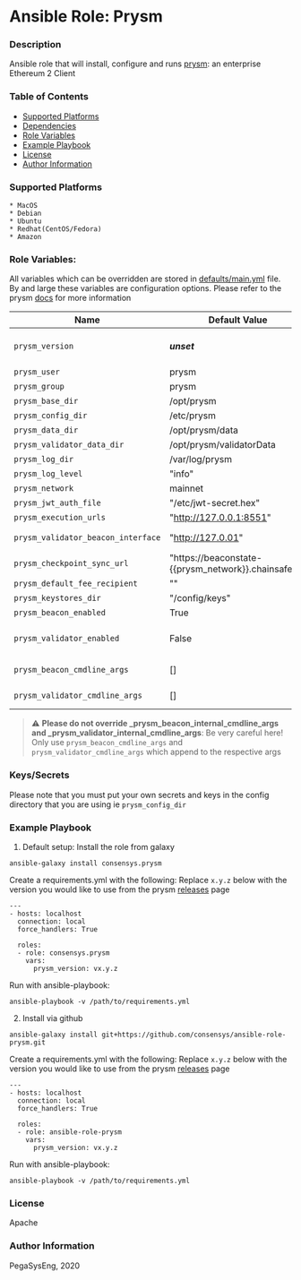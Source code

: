 # Ansible Role: Prysm

### Description
Ansible role that will install, configure and runs [prysm](https://github.com/prysmaticlabs/prysm): an enterprise Ethereum 2 Client

### Table of Contents
  - [Supported Platforms](#supported-platforms)
  - [Dependencies](#dependencies)
  - [Role Variables](#role-variables)
  - [Example Playbook](#example-playbook)
  - [License](#license)
  - [Author Information](#author-information)

### Supported Platforms
```
* MacOS
* Debian
* Ubuntu
* Redhat(CentOS/Fedora)
* Amazon
```

### Role Variables:

All variables which can be overridden are stored in [defaults/main.yml](defaults/main.yml) file. By and large these variables are configuration options. Please refer to the prysm [docs](https://docs.prylabs.network/docs/prysm-usage/parameters) for more information


| Name                           | Default Value                      |  Description                                                                                                        |
|--------------------------------|------------------------------------|---------------------------------------------------------------------------------------------------------------------|
| `prysm_version`             | ___unset___                        | __REQUIRED__ Version of prysm to install and run. Specify `latest` to discover the latest released version                                               |
| `prysm_user`                | prysm                         | prysm user                                                                                                   |
| `prysm_group`               | prysm                         | prysm group                                                                                                  |
| `prysm_base_dir`            | /opt/prysm                    | Path to install to                                                                                           |
| `prysm_config_dir`          | /etc/prysm                    | Path for default configuration                                                                               |
| `prysm_data_dir`            | /opt/prysm/data               | Path for data directory                                                                                      |
| `prysm_validator_data_dir`  | /opt/prysm/validatorData      | Path for validaror data directory                                                                            |
| `prysm_log_dir`             | /var/log/prysm                | Path for logs directory                                                                                      |
| `prysm_log_level`           | "info"                        | Log level                                                                                               |
| `prysm_network`             | mainnet                       | Predefined network configuration                                                                                    |
| `prysm_jwt_auth_file`       | "/etc/jwt-secret.hex"         | Path of the JWT file                                                                                                |
| `prysm_execution_urls`                 | "http://127.0.0.1:8551" | The elc execution url                                                                                               |
| `prysm_validator_beacon_interface`     | "http://127.0.01"       | The beacon endpoint for the validator to use                                                                |
| `prysm_checkpoint_sync_url`            | "https://beaconstate-{{prysm_network}}.chainsafe.io" | Checkpoint sync to speed things up                                          |
| `prysm_default_fee_recipient`          | ""                      | The default fee recepient address                                                                         |
| `prysm_keystores_dir`  | "/config/keys"                          |  The keys directory for validators                                                                        |
| `prysm_beacon_enabled`    | True                                 |  Default run the beacon node                                                                              |
| `prysm_validator_enabled` | False                                | Whether to run in validator mode - please note that the secrets and keys need to be copied by you         |
| `prysm_beacon_cmdline_args`        | []                          |  List of cli args to append to the internal _prysm_beacon_internal_cmdline_args                                  |
| `prysm_validator_cmdline_args`    | []                           |  List of cli args to append to the internal _prysm_validator_internal_cmdline_args                               |

> :warning: **Please do not override _prysm_beacon_internal_cmdline_args and _prysm_validator_internal_cmdline_args**: Be very careful here! Only use `prysm_beacon_cmdline_args` and `prysm_validator_cmdline_args` which append to the respective args


### Keys/Secrets
Please note that you must put your own secrets and keys in the config directory that you are using ie `prysm_config_dir`

### Example Playbook

1. Default setup:
Install the role from galaxy
```
ansible-galaxy install consensys.prysm
```

Create a requirements.yml with the following:
Replace `x.y.z` below with the version you would like to use from the prysm [releases](https://github.com/prysmaticlabs/prysm/releases) page
```
---
- hosts: localhost
  connection: local
  force_handlers: True

  roles:
  - role: consensys.prysm
    vars:
      prysm_version: vx.y.z

```

Run with ansible-playbook:
```
ansible-playbook -v /path/to/requirements.yml
```


2. Install via github

```
ansible-galaxy install git+https://github.com/consensys/ansible-role-prysm.git
```

Create a requirements.yml with the following:
Replace `x.y.z` below with the version you would like to use from the prysm [releases](https://github.com/prysmaticlabs/prysm/releases) page
```
---
- hosts: localhost
  connection: local
  force_handlers: True

  roles:
  - role: ansible-role-prysm
    vars:
      prysm_version: vx.y.z

```

Run with ansible-playbook:
```
ansible-playbook -v /path/to/requirements.yml
```


### License

Apache


### Author Information

PegaSysEng, 2020

